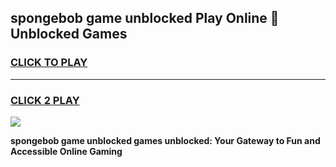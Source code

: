 
## spongebob game unblocked Play Online 👋 Unblocked Games
<h3>
<a href="https://premium.freeplayer.one?title=spongebob_game_unblocked&ref=19F">CLICK TO PLAY</a></h3>
<hr>

<h3>
<a href="https://premium.freeplayer.one?title=spongebob_game_unblocked&ref=19F">CLICK 2 PLAY</a>
  
</h3>

<a href="https://premium.freeplayer.one?title=spongebob_game_unblocked&ref=19F"><img src="https://clearcache.store/games.png"></a>


**spongebob game unblocked games unblocked: Your Gateway to Fun and Accessible Online Gaming**
